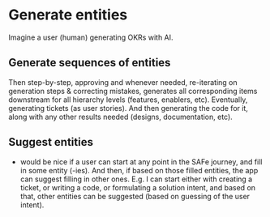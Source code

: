 # Generate entities

Imagine a user (human) generating OKRs with AI. 

## Generate sequences of entities

Then step-by-step, approving and whenever needed, re-iterating on generation steps & correcting mistakes, generates all corresponding items downstream for all hierarchy levels (features, enablers, etc). Eventually, generating tickets (as user stories). And then generating the code for it, along with any other results needed (designs, documentation, etc).

## Suggest entities

- would be nice if a user can start at any point in the SAFe journey, and fill in some entity (-ies). And then, if based on those filled entities, the app can suggest filling in other ones. E.g. I can start either with creating a ticket, or writing a code, or formulating a solution intent, and based on that, other entities can be suggested (based on guessing of the user intent).